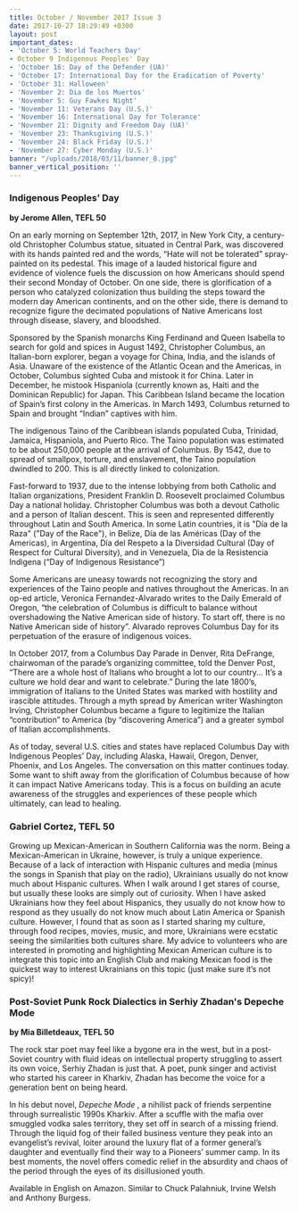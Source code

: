 ```yaml
---
title: October / November 2017 Issue 3
date: 2017-10-27 18:29:49 +0300
layout: post
important_dates:
- 'October 5: World Teachers Day'
- October 9 Indigenous Peoples' Day
- 'October 16: Day of the Defender (UA)'
- 'October 17: International Day for the Eradication of Poverty'
- 'October 31: Halloween'
- 'November 2: Dia de los Muertos'
- 'November 5: Guy Fawkes Night'
- 'November 11: Veterans Day (U.S.)'
- 'November 16: International Day for Tolerance'
- 'November 21: Dignity and Freedom Day (UA)'
- 'November 23: Thanksgiving (U.S.)'
- 'November 24: Black Friday (U.S.)'
- 'November 27: Cyber Monday (U.S.)'
banner: "/uploads/2018/03/11/banner_8.jpg"
banner_vertical_position: ''
---
```

### Indigenous Peoples’ Day

**by Jerome Allen, TEFL 50**

On an early morning on September 12th, 2017, in New York City, a century-old Christopher Columbus statue, situated in Central Park, was discovered with its hands painted red and the words, “Hate will not be tolerated” spray-painted on its pedestal. This image of a lauded historical figure and evidence of violence fuels the discussion on how Americans should spend their second Monday of October. On one side, there is glorification of a person who catalyzed colonization thus building the steps toward the modern day American continents, and on the other side, there is demand to recognize figure the decimated populations of Native Americans lost through disease, slavery, and bloodshed.

Sponsored by the Spanish monarchs King Ferdinand and Queen Isabella to search for gold and spices in August 1492, Christopher Columbus, an Italian-born explorer, began a voyage for China, India, and the islands of Asia. Unaware of the existence of the Atlantic Ocean and the Americas, in October, Columbus sighted Cuba and mistook it for China. Later in December, he mistook Hispaniola (currently known as, Haiti and the Dominican Republic) for Japan. This Caribbean Island became the location of Spain’s first colony in the Americas. In March 1493, Columbus returned to Spain and brought “Indian” captives with him.

The indigenous Taino of the Caribbean islands populated Cuba, Trinidad, Jamaica, Hispaniola, and Puerto Rico. The Taino population was estimated to be about 250,000 people at the arrival of Columbus. By 1542, due to spread of smallpox, torture, and enslavement, the Taino population dwindled to 200. This is all directly linked to colonization.

Fast-forward to 1937, due to the intense lobbying from both Catholic and Italian organizations, President Franklin D. Roosevelt proclaimed Columbus Day a national holiday. Christopher Columbus was both a devout Catholic and a person of Italian descent. This is seen and represented differently throughout Latin and South America. In some Latin countries, it is "Día de la Raza" ("Day of the Race"), in Belize, Día de las Américas (Day of the Americas), in Argentina, Día del Respeto a la Diversidad Cultural (Day of Respect for Cultural Diversity), and in Venezuela, Dìa de la Resistencia Indìgena (“Day of Indigenous Resistance”)

Some Americans are uneasy towards not recognizing the story and experiences of the Taino people and natives throughout the Americas. In an op-ed article, Veronica Fernandez-Alvarado writes to the Daily Emerald of Oregon, “the celebration of Columbus is difficult to balance without overshadowing the Native American side of history. To start off, there is no Native American side of history”. Alvarado reproves Columbus Day for its perpetuation of the erasure of indigenous voices.

In October 2017, from a Columbus Day Parade in Denver, Rita DeFrange, chairwoman of the parade’s organizing committee, told the Denver Post, “There are a whole host of Italians who brought a lot to our country... It’s a culture we hold dear and want to celebrate.” During the late 1800’s, immigration of Italians to the United States was marked with hostility and irascible attitudes. Through a myth spread by American writer Washington Irving, Christopher Columbus became a figure to legitimize the Italian “contribution” to America (by “discovering America”) and a greater symbol of Italian accomplishments.

As of today, several U.S. cities and states have replaced Columbus Day with Indigenous Peoples’ Day, including Alaska, Hawaii, Oregon, Denver, Phoenix, and Los Angeles. The conversation on this matter continues today. Some want to shift away from the glorification of Columbus because of how it can impact Native Americans today. This is a focus on building an acute awareness of the struggles and experiences of these people which ultimately, can lead to healing.

### Gabriel Cortez, TEFL 50

Growing up Mexican-American in Southern California was the norm. Being a Mexican-American in Ukraine, however, is truly a unique experience. Because of a lack of interaction with Hispanic cultures and media (minus the songs in Spanish that play on the radio), Ukrainians usually do not know much about Hispanic cultures. When I walk around I get stares of course, but usually these looks are simply out of curiosity. When I have asked Ukrainians how they feel about Hispanics, they usually do not know how to respond as they usually do not know much about Latin America or Spanish culture. However, I found that as soon as I started sharing my culture, through food recipes, movies, music, and more, Ukrainians were ecstatic seeing the similarities both cultures share. My advice to volunteers who are interested in promoting and highlighting Mexican American culture is to integrate this topic into an English Club and making Mexican food is the quickest way to interest Ukrainians on this topic (just make sure it’s not spicy)!

### Post-Soviet Punk Rock Dialectics in Serhiy Zhadan's Depeche Mode

**by Mia Billetdeaux, TEFL 50**

The rock star poet may feel like a bygone era in the west, but in a post-Soviet country with fluid ideas on intellectual property struggling to assert its own voice, Serhiy Zhadan is just that. A poet, punk singer and activist who started his career in Kharkiv, Zhadan has become the voice for a generation bent on being heard.

In his debut novel, _Depeche Mode_ , a nihilist pack of friends serpentine through surrealistic 1990s Kharkiv. After a scuffle with the mafia over smuggled vodka sales territory, they set off in search of a missing friend. Through the liquid fog of their failed business venture they peak into an evangelist’s revival, loiter around the luxury flat of a former general’s daughter and eventually find their way to a Pioneers’ summer camp. In its best moments, the novel offers comedic relief in the absurdity and chaos of the period through the eyes of its disillusioned youth.

Available in English on Amazon. Similar to Chuck Palahniuk, Irvine Welsh and Anthony Burgess.